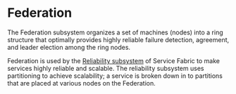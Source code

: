 # Federation

The Federation subsystem organizes a set of machines (nodes) into a ring structure that optimally provides highly reliable failure detection, agreement, and leader election among the ring nodes. 

Federation is used by the <a href="https://github.com/GitTorre/service-fabric/blob/master/src/prod/src/Reliability/README.md">Reliability subsystem</a> of Service Fabric to make services highly reliable and scalable. The reliability subsystem uses partitioning to achieve scalability; a service is broken down in to partitions that are placed at various nodes on the Federation. 
